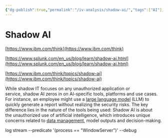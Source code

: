 ```yaml
---
{"dg-publish":true,"permalink":"/iv-analysis/shadow-ai/","tags":["AI"],"noteIcon":""}
---
```


# Shadow AI

[https://www.ibm.com/think](https://www.ibm.com/think)

[https://www.splunk.com/en_us/blog/learn/shadow-ai.html](https://www.splunk.com/en_us/blog/learn/shadow-ai.html)

[https://www.ibm.com/think/topics/shadow-ai](https://www.ibm.com/think/topics/shadow-ai)

While shadow IT focuses on any unauthorized application or service, shadow AI zeros in on AI-specific tools, platforms and use cases. For instance, an employee might use a [large language model](https://www.ibm.com/topics/large-language-models) (LLM) to quickly generate a report without realizing the security risks. The key difference lies in the nature of the tools being used: Shadow AI is about the unauthorized use of artificial intelligence, which introduces unique concerns related to [data management](https://www.ibm.com/topics/data-management), model outputs and decision-making.

log stream --predicate '(process == "WindowServer")' --debug
